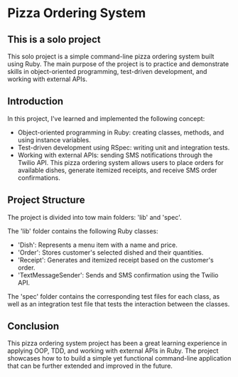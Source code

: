 # Pizza Ordering System
## This is a solo project
This solo project is a simple command-line pizza ordering system built using Ruby. The main purpose of the project is to practice and demonstrate skills in object-oriented programming, test-driven development, and working with external APIs.

## Introduction
In this project, I've learned and implemented the following concept:
- Object-oriented programming in Ruby: creating classes, methods, and using instance variables.
- Test-driven development using RSpec: writing unit and integration tests.
- Working with external APIs: sending SMS notifications through the Twilio API.
This pizza ordering system allows users to place orders for available dishes, generate itemized receipts, and receive SMS order confirmations.

## Project Structure
The project is divided into tow main folders: 'lib' and 'spec'.

The 'lib' folder contains the following Ruby classes:
- 'Dish': Represents a menu item with a name and price.
- 'Order': Stores customer's selected dished and their quantities.
- 'Receipt': Generates and itemized receipt based on the customer's order.
- 'TextMessageSender': Sends and SMS confirmation using the Twilio API.

The 'spec' folder contains the corresponding test files for each class, as well as an integration test file that tests the interaction between the classes.

## Conclusion
This pizza ordering system project has been a great learning experience in applying OOP, TDD, and working with external APIs in Ruby. The project showcases how to to build a simple yet functional command-line application that can be further extended and improved in the future.